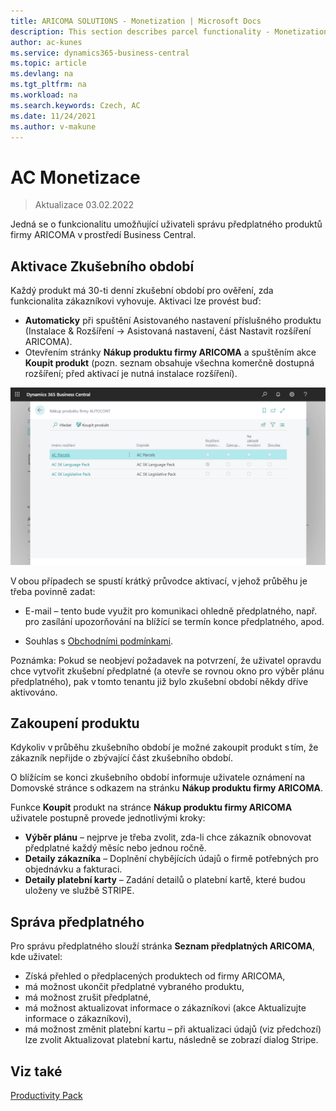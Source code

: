 ```yaml
---
title: ARICOMA SOLUTIONS - Monetization | Microsoft Docs
description: This section describes parcel functionality - Monetization
author: ac-kunes
ms.service: dynamics365-business-central
ms.topic: article
ms.devlang: na
ms.tgt_pltfrm: na
ms.workload: na
ms.search.keywords: Czech, AC
ms.date: 11/24/2021
ms.author: v-makune
---
```



# AC Monetizace 
> Aktualizace 03.02.2022

Jedná se o funkcionalitu umožňující uživateli správu předplatného produktů firmy ARICOMA v prostředí Business Central. 

## Aktivace Zkušebního období 

Každý produkt má 30-ti denní zkušební období pro ověření, zda funkcionalita zákazníkovi vyhovuje. Aktivaci lze provést buď: 

   - **Automaticky** při spuštění Asistovaného nastavení příslušného produktu (Instalace & Rozšíření -> Asistovaná nastavení, část Nastavit rozšíření ARICOMA).
   - Otevřením stránky **Nákup produktu firmy ARICOMA** a spuštěním akce **Koupit produkt** (pozn. seznam obsahuje všechna komerčně dostupná rozšíření; před aktivací je nutná instalace rozšíření).

![Nákup produktu firmy ARICOMA](media/ac-monetization.png)

V obou případech se spustí krátký průvodce aktivací, v jehož průběhu je třeba povinně zadat: 

- E-mail – tento bude využit pro komunikaci ohledně předplatného, např. pro zasílání upozorňování na blížící se termín konce předplatného, apod. 

- Souhlas s [Obchodními podmínkami](https://www.autocont.cz/podnikove-aplikace/PAS-predplatne-podminky).

Poznámka: Pokud se neobjeví požadavek na potvrzení, že uživatel opravdu chce vytvořit zkušební předplatné (a otevře se rovnou okno pro výběr plánu předplatného), pak v tomto tenantu již bylo zkušební období někdy dříve aktivováno. 

## Zakoupení produktu 

Kdykoliv v průběhu zkušebního období je možné zakoupit produkt s tím, že zákazník nepřijde o zbývající část zkušebního období. 

O blížícím se konci zkušebního období informuje uživatele oznámení na Domovské stránce s odkazem na stránku **Nákup produktu firmy ARICOMA**. 

Funkce **Koupit** produkt na stránce **Nákup produktu firmy ARICOMA** uživatele postupně provede jednotlivými kroky: 

- **Výběr plánu** – nejprve je třeba zvolit, zda-li chce zákazník obnovovat předplatné každý měsíc nebo jednou ročně.
- **Detaily zákazníka** – Doplnění chybějících údajů o firmě potřebných pro objednávku a fakturaci.
- **Detaily platební karty** – Zadání detailů o platební kartě, které budou uloženy ve službě STRIPE.

## Správa předplatného 

Pro správu předplatného slouží stránka **Seznam předplatných ARICOMA**, kde uživatel: 

- Získá přehled o předplacených produktech od firmy ARICOMA,
- má možnost ukončit předplatné vybraného produktu, 
- má možnost zrušit předplatné,
- má možnost aktualizovat informace o zákazníkovi (akce Aktualizujte informace o zákazníkovi),
- má možnost změnit platební kartu – při aktualizaci údajů (viz předchozí) lze zvolit Aktualizovat platební kartu, následně se zobrazí dialog Stripe.


 ## Viz také

 [Productivity Pack](ac-productivity-pack.md)